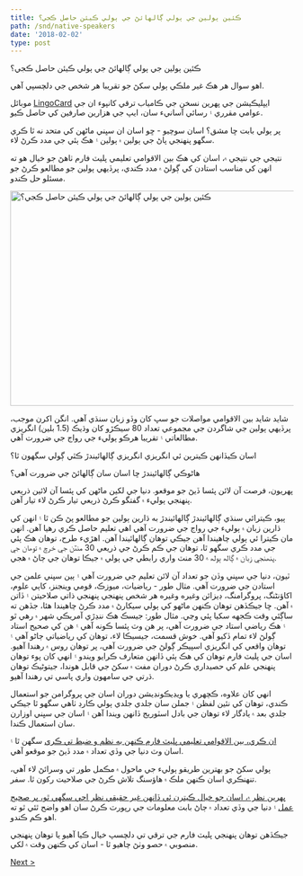 ```yaml
---
title: ڪئين ٻولين جي ٻولي ڳالهائڻ جي ٻولي ڪيئن حاصل ڪجي؟
path: /snd/native-speakers
date: '2018-02-02'
type: post
---
```


ڪئين ٻولين جي ٻولي ڳالهائڻ جي ٻولي ڪيئن حاصل ڪجي؟

اهو سوال هر هڪ غير ملڪي ٻولي سکڻ جو تقريبا هر شخص جي دلچسپي آهي.

موبائل <a href="https://snd.lingocard.com/#free-mobile-app">LingoCard</a> ايپليڪيشن جي پهرين نسخن جي ڪامياب ترقي کانپوء ان جي عوامي مقرري ۽ رسائي آسانيء سان، ايپ جي هزارين صارفين کي حاصل ڪيو.

پر ٻولي بابت ڇا مشق؟ اسان سوچيو - ڇو اسان ان سڀني ماڻھن کي متحد نه ٿا ڪري سگھو پنھنجي پاڻ جي ٻولين ۾ ٻولين ۽ ھڪ ٻئي جي مدد ڪرڻ لاء.

نتيجي جي نتيجي ۾، اسان کي هڪ بين الاقوامي تعليمي پليٽ فارم ٺاهڻ جو خيال هو ته انهن کي مناسب استادن کي ڳولڻ ۾ مدد ڪندي، پرڏيهي ٻولين جو مطالعو ڪرڻ جو مسئلو حل ڪندو.

<img class="aligncenter wp-image-78 size-full" src="../images/platform/social-network.jpg" alt="ڪئين ٻولين جي ٻولي ڳالهائڻ جي ٻولي ڪيئن حاصل ڪجي؟" width="628" height="383" />

شايد شايد بين الاقوامي مواصلات جو سڀ کان وڏو زبان سنڌي آهي. انگن اکرن موجب، پرڏيهي ٻولين جي شاگردن جي مجموعي تعداد 80 سيڪڙو کان وڌيڪ (1.5 بلين) انگريزي مطالعاتي ۽ تقريبا هرڪو ٻوليء جي رواج جي ضرورت آهي.

اسان ڪيڏانهن ڪيترين ئي انگريزي انگريزي ڳالهائيندڙ ڪٿي ڳولي سگهون ٿا؟

هاڻوڪي ڳالهائيندڙ ڇا اسان سان ڳالهائڻ جي ضرورت آهي؟

پهريون، فرصت آن لائن پئسا ڏيڻ جو موقعو. دنيا جي لکين ماڻهن کي پئسا آن لائين ذريعي پنهنجي ٻوليء ۾ گفتگو ڪرڻ ذريعي تيار ڪرڻ لاء تيار آهن.

ٻيو، ڪيترائي سنڌي ڳالهائيندڙ ڳالهائيندڙ به ڌارين ٻولين جو مطالعو پڻ ڪن ٿا ۽ انهن کي ڌارين زبان ۾ ٻوليء جي رواج جي ضرورت آهي اهي تعليم حاصل ڪري رهيا آهن. انهن مان ڪيترا ئي ٻولي چاهيندا آهن جيڪي توهان ڳالهائيندا آهن. اھڙيء طرح، توھان ھڪ ٻئي جي مدد ڪري سگھو ٿا، توھان جي ڪم ڪرڻ جي ذريعي 30 منٽن جي خرچ ۾ توھان جي پنھنجي زبان ۾ ڳالھ ٻولھ ۾ 30 منٽ واري رابطي جي ٻولي ۾ جيڪا توھان جي ڄاڻ ۾ ھجي.

ٽيون، دنيا جي سڀني وڏن جو تعداد آن لائن تعليم جي ضرورت آهي ۽ ٻين سڀني علمن جي استادن جي ضرورت آهي. مثال طور - رياضيات، ميوزڪ، قومي وينجنز، کاٻي علوم، اکاؤنٹنگ، پروگرامنگ، ڊيزائن وغيره وغيره هر شخص پنهنجي پنهنجي ذاتي صلاحيتن ۽ ڏاتن ۾ آهن. ڇا جيڪڏهن توهان ڪنهن ماڻهو کي ٻولي سيکارڻ ۾ مدد ڪرڻ چاهيندا هئا، جڏهن ته ساڳئي وقت ڪجھه سکيا پئي وڃي. مثال طور: جيسڪ هڪ ننڍڙي آمريڪي شهر ۾ رهي ٿو ۽ هڪ رياضي استاد جي ضرورت آهي، پر هن وٽ پئسا ڪونه آهي ۽ هن کي صحيح استاد ڳولڻ لاء تمام ڏکيو آهي. خوش قسمت، جيسيڪا لاء، توهان کي رياضياتي ڄاڻو آهي ۽ توهان واقعي کي انگريزي اسپيڪر ڳولڻ جي ضرورت آهي، پر توهان روس ۾ رهندا آهيو. اسان جي پليٽ فارم توهان کي هڪ ٻئي ڏانهن متعارف ڪرايو ويندو ۽ انهي کان پوء توهان پنهنجي علم کي حصيداري ڪرڻ دوران مفت ۾ سکڻ جي قابل هوندا، جيتوڻيڪ توهان ڌرتي جي سامهون واري پاسي تي رهندا آهيو.

انهي کان علاوه، ڪچهري يا ويڊيڪونڊيشن دوران اسان جي پروگرامن جو استعمال ڪندي، توهان کي نئين لفظن ۽ جملن سان جلدي جلدي ٻولي ڪارڊ ٺاهي سگهو ٿا جيڪي جلدي بعد ۾ يادگار لاء توهان جي بادل اسٽوريج ڏانهن ويندا آهن ۽ اسان جي سڀني اوزارن سان استعمال ڪندا.

<a href="https://snd.lingocard.com/platform/">ان ڪري، بين الاقوامي تعليمي پليٽ فارم ڪنهن به نظم و ضبط تي ڪري</a> سگهن ٿا ۽ اسان وٽ دنيا جي وڏي تعداد ۾ مدد ڏيڻ جو موقعو آهي.

ٻولي سکڻ جو بهترين طريقو ٻوليء جي ماحول ۾ مڪمل طور تي وسرائڻ لاء آهي، تنهنڪري اسان ڪنهن ملڪ ۾ هاؤسنگ تلاش ڪرڻ جي صلاحيت رکون ٿا. سفر.

<a href="http://lingocard.org">پهرين نظر ۾، اسان جو خيال ڪيترن ئي ڏانهن غير حقيقي نظر اچي سگهي ٿو، پر صحيح عمل</a> ۽ دنيا جي وڏي تعداد ۾ ڄاڻ بابت معلومات جي رپورٽ ڪرڻ سان اهو واضح ٿئي ٿو ته اهو ڪم ڪندو.

جيڪڏھن توھان پنھنجي پليٽ فارم جي ترقي تي دلچسپ خيال ڪيا آھيو يا توھان پنھنجي منصوبي ۾ حصو وٺڻ چاھيو ٿا - اسان کي ڪنھن وقت ۾ لکي.

<a href="/snd/learn-english-fast">Next ></a>